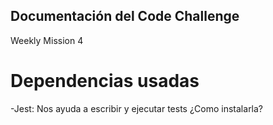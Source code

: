 ## Documentación del Code Challenge
Weekly Mission 4

# Dependencias usadas
-Jest: Nos ayuda a escribir y ejecutar tests
¿Como instalarla?

